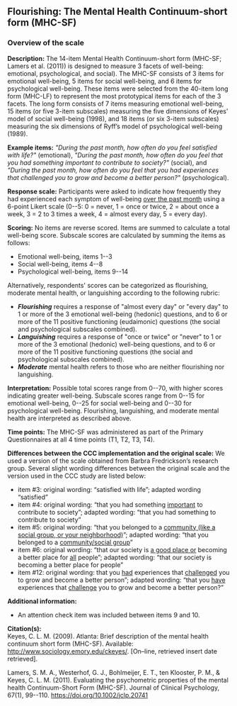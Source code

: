 ## Flourishing: The Mental Health Continuum-short form (MHC-SF)  

### Overview of the scale    

**Description:** The 14-item Mental Health Continuum-short form (MHC-SF; 
Lamers et al. (2011)) is designed to measure 3 facets of well-being: emotional, 
psychological, and social). The MHC-SF consists of 3 items for emotional 
well-being, 5 items for social well-being, and 6 items for psychological 
well-being. These items were selected from the 40-item long form (MHC-LF) to 
represent the most prototypical items for each of the 3 facets. The long form 
consists of 7 items measuring emotional well-being, 15 items (or five 3-item 
subscales) measuring the five dimensions of Keyes’ model of social well-being 
(1998), and 18 items (or six 3-item subscales) measuring the six dimensions of 
Ryff’s model of psychological well-being (1989).  

**Example items:** *"During the past month, how often do you feel satisfied with life?"*
(emotional), *"During the past month, how often do you feel that you had something important to contribute to society?"*
(social), and *"During the past month, how often do you feel that you had experiences that challenged you to grow and become a better person?"* (psychological).   

**Response scale:** Participants were asked to indicate how frequently they had 
experienced each symptom of well-being <u>over the past month</u> using a 6-point 
Likert scale (0--5: 0 = never, 1 = once or twice, 2 = about once a week, 
3 = 2 to 3 times a week, 4 = almost every day, 5 = every day).  


**Scoring:** No items are reverse scored. Items are summed to calculate a total 
well-being score. Subscale scores are calculated by summing the items as follows:  

- Emotional well-being, items 1--3  
- Social well-being, items 4--8  
- Psychological well-being, items 9--14  


Alternatively, respondents' scores can be categorized as flourishing, moderate 
mental health, or languishing according to the following rubric:  

- ***Flourishing*** requires a response of "almost every day" or "every day" to 
1 or more of the 3 emotional well-being (hedonic) questions, and to 6 or more 
of the 11 positive functioning (eudaimonic) questions (the social and 
psychological subscales combined).  
- ***Languishing*** requires a response of "once or twice" or "never" to 1 or 
more of the 3 emotional (hedonic) well-being questions, and to 6 or more of the 
11 positive functioning questions (the social and psychological subscales combined).  
- ***Moderate*** mental health refers to those who are neither flourishing nor 
languishing.  


**Interpretation:** Possible total scores range from 0--70, with higher scores 
indicating greater well-being. Subscale scores range from 0--15 for emotional 
well-being, 0--25 for social well-being and 0--30 for psychological well-being. 
Flourishing, languishing, and moderate mental health are interpreted as described 
above.  

**Time points:** The MHC-SF was administered as part of the Primary Questionnaires 
at all 4 time points (T1, T2, T3, T4).    

**Differences between the CCC implementation and the original scale:** We used 
a version of the scale obtained from Barbra Fredrickson’s research group. 
Several slight wording differences between the original scale and the version 
used in the CCC study are listed below:  

- item #3: original wording: “satisfied with life”; adapted wording “satisfied”  
- item #4: original wording: “that you had something <u>important</u> to contribute 
to society”; adapted wording: “that you had something to contribute to society”  
- item #5: original wording: “that you belonged to a <u>community (like a social group, or your neighborhood)</u>”; adapted wording: “that you belonged to a <u>community/social group</u>”  
- item #6: original wording: “that our society is <u>a good place or</u> becoming 
a better place for <u>all</u> people”; adapted wording: “that our society is becoming a 
better place for people”  
- item #12: original wording: that you <u>had</u> experiences that <u>challenged</u> 
you to grow and become a better person”; adapted wording: “that you <u>have</u> 
experiences that <u>challenge</u> you to grow and become a better person?”  

  

**Additional information:**  

- An attention check item was included between items 9 and 10.     

**Citation(s):**  
Keyes, C. L. M. (2009). Atlanta: Brief description of the mental health 
continuum short form (MHC-SF). Available: <a href="http://www.sociology.emory.edu/ckeyes/" target="_blank">http://www.sociology.emory.edu/ckeyes/</a>. [On–line, retrieved 
insert date retrieved].    

Lamers, S. M. A., Westerhof, G. J., Bohlmeijer, E. T., ten Klooster, P. M., 
& Keyes, C. L. M. (2011). Evaluating the psychometric properties of the mental 
health Continuum-Short Form (MHC-SF). Journal of Clinical Psychology, 67(1), 99--110. <a href="https://doi.org/10.1002/jclp.20741" target="_blank">https://doi.org/10.1002/jclp.20741</a>  


